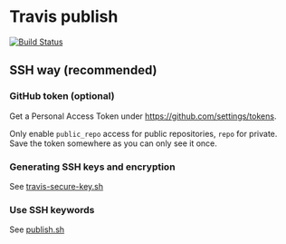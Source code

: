 # Travis publish

[![Build Status](https://travis-ci.org/ldez/exp-travis-script.svg?branch=master)](https://travis-ci.org/ldez/exp-travis-script)

## SSH way (recommended)

### GitHub token (optional)

Get a Personal Access Token under https://github.com/settings/tokens.

Only enable `public_repo` access for public repositories, `repo` for private.
Save the token somewhere as you can only see it once.

### Generating SSH keys and encryption

See [travis-secure-key.sh](travis-secure-key.sh)

### Use SSH keywords

See [publish.sh](publish.sh)
